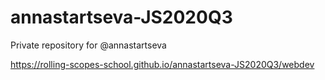 # annastartseva-JS2020Q3
Private repository for @annastartseva

https://rolling-scopes-school.github.io/annastartseva-JS2020Q3/webdev
